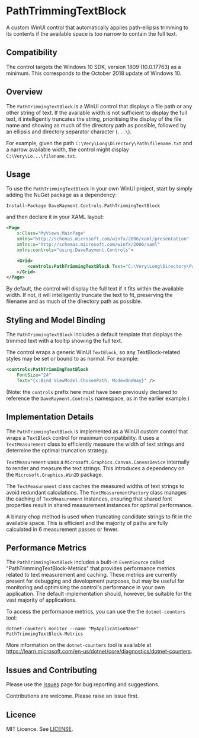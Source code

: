 ﻿# PathTrimmingTextBlock

A custom WinUI control that automatically applies path-ellipsis trimming to its contents if the available space is too narrow to contain the full text.

## Compatibility
The control targets the Windows 10 SDK, version 1809 (10.0.17763) as a minimum. This corresponds to the October 2018 update of Windows 10.

## Overview
The `PathTrimmingTextBlock` is a WinUI control that displays a file path or any other string of text. If the available width is not sufficient to display the full text, it intelligently truncates the string, prioritising the display of the file name and showing as much of the directory path as possible, followed by an ellipsis and directory separator character (`...\`).

For example, given the path `C:\Very\Long\Directory\Path\filename.txt` and a narrow available width, the control might display `C:\Very\Lo...\filename.txt`.

## Usage
To use the `PathTrimmingTextBlock` in your own WinUI project, start by simply adding the NuGet package as a dependency:

```
Install-Package DaveRayment.Controls.PathTrimmingTextBlock
```

and then declare it in your XAML layout:

```xml
<Page
	x:Class="MyViews.MainPage"
	xmlns="http://schemas.microsoft.com/winfx/2006/xaml/presentation"
	xmlns:x="http://schemas.microsoft.com/winfx/2006/xaml"
    xmlns:controls="using:DaveRayment.Controls">

    <Grid>
        <controls:PathTrimmingTextBlock Text="C:\Very\Long\Directory\Path\filename.txt" />
    </Grid>
</Page>
```

By default, the control will display the full text if it fits within the available width. If not, it will intelligently truncate the text to fit, preserving the filename and as much of the directory path as possible.

## Styling and Model Binding
The `PathTrimmingTextBlock` includes a default template that displays the trimmed text with a tooltip showing the full text.

The control wraps a generic WinUI `TextBlock`, so any TextBlock-related styles may be set or bound to as normal. For example:

```xml
<controls:PathTrimmingTextBlock
    FontSize="24"
    Text="{x:Bind ViewModel.ChosenPath, Mode=OneWay}" />
```
(Note: the `controls` prefix here must have been previously declared to reference the `DaveRayment.Controls` namespace, as in the earlier example.)

## Implementation Details
The `PathTrimmingTextBlock` is implemented as a WinUI custom control that wraps a `TextBlock` control for maximum compatibility. It uses a `TextMeasurement` class to efficiently measure the width of text strings and determine the optimal truncation strategy.

`TextMeasurement` uses a `Microsoft.Graphics.Canvas.CanvasDevice` internally to render and measure the text strings. This introduces a dependency on the `Microsoft.Graphics.Win2D` package.

The `TextMeasurement` class caches the measured widths of text strings to avoid redundant calculations. The `TextMeasurementFactory` class manages the caching of `TextMeasurement` instances, ensuring that shared font properties result in shared measurement instances for optimal performance.

A binary chop method is used when truncating candidate strings to fit in the available space. This is efficient and the majority of paths are fully calculated in 6 measurement passes or fewer.

## Performance Metrics
The `PathTrimmingTextBlock` includes a built-in `EventSource` called "PathTrimmingTextBlock-Metrics" that provides performance metrics related to text measurement and caching. These metrics are currently present for debugging and development purposes, but may be useful for monitoring and optimising the control's performance in your own application. The default implementation should, however, be suitable for the vast majority of applications.

To access the performance metrics, you can use the the `dotnet-counters` tool:

```pwsh
dotnet-counters monitor --name "MyApplicationName" PathTrimmingTextBlock-Metrics
```

More information on the `dotnet-counters` tool is available at <https://learn.microsoft.com/en-us/dotnet/core/diagnostics/dotnet-counters>.


## Issues and Contributing

Please use the [Issues](https://github.com/daverayment/PathTrimmingTextBlock/issues) page for bug reporting and suggestions.

Contributions are welcome. Please raise an issue first.

## Licence
MIT Licence. See [LICENSE](https://github.com/daverayment/PathTrimmingTextBlock/blob/master/LICENSE).